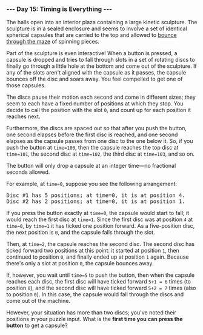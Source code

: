 ### --- Day 15: Timing is Everything ---

The halls open into an interior plaza containing a large kinetic sculpture. 
The sculpture is in a sealed enclosure and seems to involve a set of 
identical spherical capsules that are carried to the top and allowed to 
[bounce through the maze](https://youtu.be/IxDoO9oODOk?t=177) of spinning pieces.

Part of the sculpture is even interactive! When a button is pressed, a 
capsule is dropped and tries to fall through slots in a set of rotating 
discs to finally go through a little hole at the bottom and come out of the 
sculpture. If any of the slots aren't aligned with the capsule as it 
passes, the capsule bounces off the disc and soars away. You feel compelled 
to get one of those capsules.

The discs pause their motion each second and come in different sizes; they 
seem to each have a fixed number of positions at which they stop. You 
decide to call the position with the slot `0`, and count up for each position 
it reaches next.

Furthermore, the discs are spaced out so that after you push the button, 
one second elapses before the first disc is reached, and one second elapses 
as the capsule passes from one disc to the one below it. So, if you push 
the button at `time=100`, then the capsule reaches the top disc at `time=101`, 
the second disc at `time=102`, the third disc at `time=103`, and so on.

The button will only drop a capsule at an integer time—no fractional 
seconds allowed.

For example, at `time=0`, suppose you see the following arrangement:
<pre>
Disc #1 has 5 positions; at time=0, it is at position 4.
Disc #2 has 2 positions; at time=0, it is at position 1.
</pre>
If you press the button exactly at `time=0`, the capsule would start to fall; 
it would reach the first disc at `time=1`. Since the first disc was at 
position `4` at `time=0`, by `time=1` it has ticked one position forward. As a 
five-position disc, the next position is `0`, and the capsule falls through 
the slot.

Then, at `time=2`, the capsule reaches the second disc. The second disc has 
ticked forward two positions at this point: it started at position `1`, then 
continued to position `0`, and finally ended up at position `1` again. Because 
there's only a slot at position `0`, the capsule bounces away.

If, however, you wait until `time=5` to push the button, then when the capsule 
reaches each disc, the first disc will have ticked forward `5+1 = 6` 
times (to position `0`), and the second disc will have ticked forward `5+2 = 7` 
times (also to position `0`). In this case, the capsule would fall through 
the discs and come out of the machine.

However, your situation has more than two discs; you've noted their 
positions in your puzzle input. What is the **first time you can press the 
button** to get a capsule?
